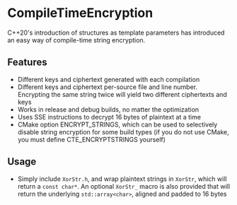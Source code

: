 # CompileTimeEncryption
C++20's introduction of structures as template parameters has introduced an easy way of compile-time string encryption.

## Features
- Different keys and ciphertext generated with each compilation
- Different keys and ciphertext per-source file and line number. Encrypting the same string twice will yield two different ciphertexts and keys
- Works in release and debug builds, no matter the optimization
- Uses SSE instructions to decrypt 16 bytes of plaintext at a time
- CMake option ENCRYPT_STRINGS, which can be used to selectively disable string encryption for some build types (if you do not use CMake, you must define CTE_ENCRYPTSTRINGS yourself)

## Usage
- Simply include `XorStr.h`, and wrap plaintext strings in `XorStr`, which will return a `const char*`. An optional `XorStr_` macro is also provided that will return the underlying `std::array<char>`, aligned and padded to 16 bytes
